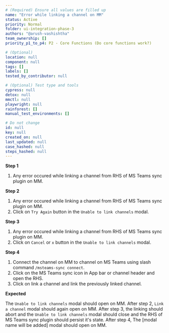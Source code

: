 ```yaml
---
# (Required) Ensure all values are filled up
name: "Error while linking a channel on MM"
status: Active
priority: Normal
folder: ui-integration-phase-3
authors: "@arush-vashishtha"
team_ownership: []
priority_p1_to_p4: P2 - Core Functions (Do core functions work?)

# (Optional)
location: null
component: null
tags: []
labels: []
tested_by_contributor: null

# (Optional) Test type and tools
cypress: null
detox: null
mmctl: null
playwright: null
rainforest: []
manual_test_environments: []

# Do not change
id: null
key: null
created_on: null
last_updated: null
case_hashed: null
steps_hashed: null
---
```


**Step 1**

1. Any error occured while linking a channel from RHS of MS Teams sync plugin on MM.

**Step 2**

1. Any error occured while linking a channel from RHS of MS Teams sync plugin on MM.
2. Click on `Try Again` button in the `Unable to link channels` modal.

**Step 3**

1. Any error occured while linking a channel from RHS of MS Teams sync plugin on MM.
2. Click on `Cancel` or `x` button in the `Unable to link channels` modal.

**Step 4**

1. Connect the channel on MM to channel on MS Teams using slash command `/msteams-sync connect`.
2. Click on the MS Teams sync icon in App bar or channel header and open the RHS.
3. Click on link a channel and link the previously linked channel.

**Expected**

The `Unable to link channels` modal should open on MM.
After step 2, `Link a channel` modal should again open on MM.
After step 3, the linking should abort and the `Unable to link channels` modal should close and the RHS of MS Teams sync plugin should persist it's state.
After step 4, The [modal name will be added] modal should open on MM.